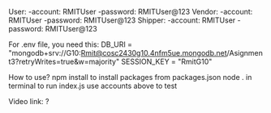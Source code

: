 User:
-account: RMITUser
-password: RMITUser@123
Vendor:
-account: RMITUser
-password: RMITUser@123
Shipper:
-account: RMITUser
-password: RMITUser@123

For .env file, you need this:
DB_URI = "mongodb+srv://G10:Rmit@cosc2430g10.4nfm5ue.mongodb.net/Asignment3?retryWrites=true&w=majority"
SESSION_KEY = "RmitG10"

How to use?
npm install to install packages from packages.json
node . in terminal to run index.js
use accounts above to test

Video link: ?
